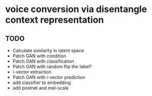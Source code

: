 # voice conversion via disentangle context representation

## TODO
- Calculate similarity in latent space
- Patch GAN with condition
- Patch GAN with classification
- Patch GAN with random flip the label?
- i-vector extraction
- Patch GAN with i-vector prediction
- add classifier to embedding
- add postnet and mel-scale
